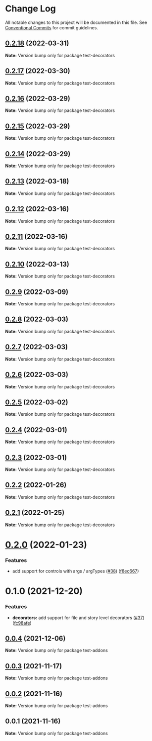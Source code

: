 # Change Log

All notable changes to this project will be documented in this file.
See [Conventional Commits](https://conventionalcommits.org) for commit guidelines.

## [0.2.18](https://github.com/tajo/ladle/compare/test-decorators@0.2.17...test-decorators@0.2.18) (2022-03-31)

**Note:** Version bump only for package test-decorators

## [0.2.17](https://github.com/tajo/ladle/compare/test-decorators@0.2.16...test-decorators@0.2.17) (2022-03-30)

**Note:** Version bump only for package test-decorators

## [0.2.16](https://github.com/tajo/ladle/compare/test-decorators@0.2.15...test-decorators@0.2.16) (2022-03-29)

**Note:** Version bump only for package test-decorators

## [0.2.15](https://github.com/tajo/ladle/compare/test-decorators@0.2.14...test-decorators@0.2.15) (2022-03-29)

**Note:** Version bump only for package test-decorators

## [0.2.14](https://github.com/tajo/ladle/compare/test-decorators@0.2.13...test-decorators@0.2.14) (2022-03-29)

**Note:** Version bump only for package test-decorators

## [0.2.13](https://github.com/tajo/ladle/compare/test-decorators@0.2.12...test-decorators@0.2.13) (2022-03-18)

**Note:** Version bump only for package test-decorators

## [0.2.12](https://github.com/tajo/ladle/compare/test-decorators@0.2.11...test-decorators@0.2.12) (2022-03-16)

**Note:** Version bump only for package test-decorators

## [0.2.11](https://github.com/tajo/ladle/compare/test-decorators@0.2.10...test-decorators@0.2.11) (2022-03-16)

**Note:** Version bump only for package test-decorators

## [0.2.10](https://github.com/tajo/ladle/compare/test-decorators@0.2.9...test-decorators@0.2.10) (2022-03-13)

**Note:** Version bump only for package test-decorators

## [0.2.9](https://github.com/tajo/ladle/compare/test-decorators@0.2.8...test-decorators@0.2.9) (2022-03-09)

**Note:** Version bump only for package test-decorators

## [0.2.8](https://github.com/tajo/ladle/compare/test-decorators@0.2.7...test-decorators@0.2.8) (2022-03-03)

**Note:** Version bump only for package test-decorators

## [0.2.7](https://github.com/tajo/ladle/compare/test-decorators@0.2.6...test-decorators@0.2.7) (2022-03-03)

**Note:** Version bump only for package test-decorators

## [0.2.6](https://github.com/tajo/ladle/compare/test-decorators@0.2.5...test-decorators@0.2.6) (2022-03-03)

**Note:** Version bump only for package test-decorators

## [0.2.5](https://github.com/tajo/ladle/compare/test-decorators@0.2.4...test-decorators@0.2.5) (2022-03-02)

**Note:** Version bump only for package test-decorators

## [0.2.4](https://github.com/tajo/ladle/compare/test-decorators@0.2.3...test-decorators@0.2.4) (2022-03-01)

**Note:** Version bump only for package test-decorators

## [0.2.3](https://github.com/tajo/ladle/compare/test-decorators@0.2.2...test-decorators@0.2.3) (2022-03-01)

**Note:** Version bump only for package test-decorators

## [0.2.2](https://github.com/tajo/ladle/compare/test-decorators@0.2.1...test-decorators@0.2.2) (2022-01-26)

**Note:** Version bump only for package test-decorators

## [0.2.1](https://github.com/tajo/ladle/compare/test-decorators@0.2.0...test-decorators@0.2.1) (2022-01-25)

**Note:** Version bump only for package test-decorators

# [0.2.0](https://github.com/tajo/ladle/compare/test-decorators@0.1.0...test-decorators@0.2.0) (2022-01-23)

### Features

- add support for controls with args / argTypes ([#38](https://github.com/tajo/ladle/issues/38)) ([f8ec667](https://github.com/tajo/ladle/commit/f8ec6679fe7fcd508ca445dbca449549920caba8))

# 0.1.0 (2021-12-20)

### Features

- **decorators:** add support for file and story level decorators ([#37](https://github.com/tajo/ladle/issues/37)) ([fc98afe](https://github.com/tajo/ladle/commit/fc98afe153d347ad11ef33092f8b8a834a7be996))

## [0.0.4](https://github.com/tajo/ladle/compare/test-addons@0.0.3...test-addons@0.0.4) (2021-12-06)

**Note:** Version bump only for package test-addons

## [0.0.3](https://github.com/tajo/ladle/compare/test-addons@0.0.2...test-addons@0.0.3) (2021-11-17)

**Note:** Version bump only for package test-addons

## [0.0.2](https://github.com/tajo/ladle/compare/test-addons@0.0.1...test-addons@0.0.2) (2021-11-16)

**Note:** Version bump only for package test-addons

## 0.0.1 (2021-11-16)

**Note:** Version bump only for package test-addons
